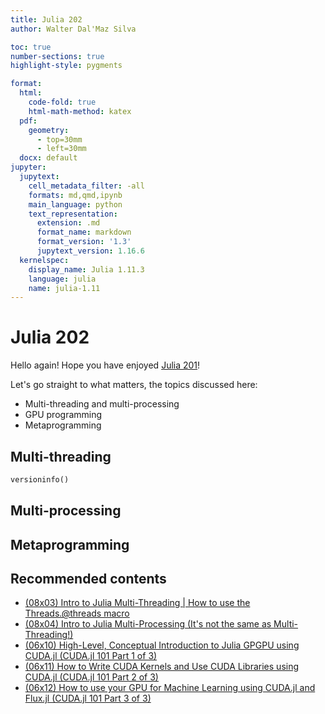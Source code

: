 ```yaml
---
title: Julia 202
author: Walter Dal'Maz Silva

toc: true
number-sections: true
highlight-style: pygments

format:
  html:
    code-fold: true
    html-math-method: katex
  pdf:
    geometry:
      - top=30mm
      - left=30mm
  docx: default
jupyter:
  jupytext:
    cell_metadata_filter: -all
    formats: md,qmd,ipynb
    main_language: python
    text_representation:
      extension: .md
      format_name: markdown
      format_version: '1.3'
      jupytext_version: 1.16.6
  kernelspec:
    display_name: Julia 1.11.3
    language: julia
    name: julia-1.11
---
```


# Julia 202

Hello again! Hope you have enjoyed [Julia 201](../201/README.md)!

Let's go straight to what matters, the topics discussed here:

- Multi-threading and multi-processing
- GPU programming
- Metaprogramming


## Multi-threading

```python
versioninfo()
```

## Multi-processing


## Metaprogramming


## Recommended contents

- [(08x03) Intro to Julia Multi-Threading | How to use the Threads.@threads macro](https://www.youtube.com/watch?v=kX6_iY_BtG8&list=PLhQ2JMBcfAsjQzwp2j97uZjNOMi7Ed4CG&index=3)
- [(08x04) Intro to Julia Multi-Processing (It's not the same as Multi-Threading!)](https://www.youtube.com/watch?v=uKdpY6Je6Oc&list=PLhQ2JMBcfAsjQzwp2j97uZjNOMi7Ed4CG&index=4)
- [(06x10) High-Level, Conceptual Introduction to Julia GPGPU using CUDA.jl (CUDA.jl 101 Part 1 of 3)](https://www.youtube.com/watch?v=VpbMiCG2Tz0&list=PLhQ2JMBcfAshxbsVbBDY6pj3K41XzdJDy&index=3)
- [(06x11) How to Write CUDA Kernels and Use CUDA Libraries using CUDA.jl (CUDA.jl 101 Part 2 of 3)](https://www.youtube.com/watch?v=YwHGnHI5UxA&list=PLhQ2JMBcfAshxbsVbBDY6pj3K41XzdJDy&index=4)
- [(06x12) How to use your GPU for Machine Learning using CUDA.jl and Flux.jl (CUDA.jl 101 Part 3 of 3)](https://www.youtube.com/watch?v=4PmcxUKSRww&list=PLhQ2JMBcfAshxbsVbBDY6pj3K41XzdJDy&index=5)
